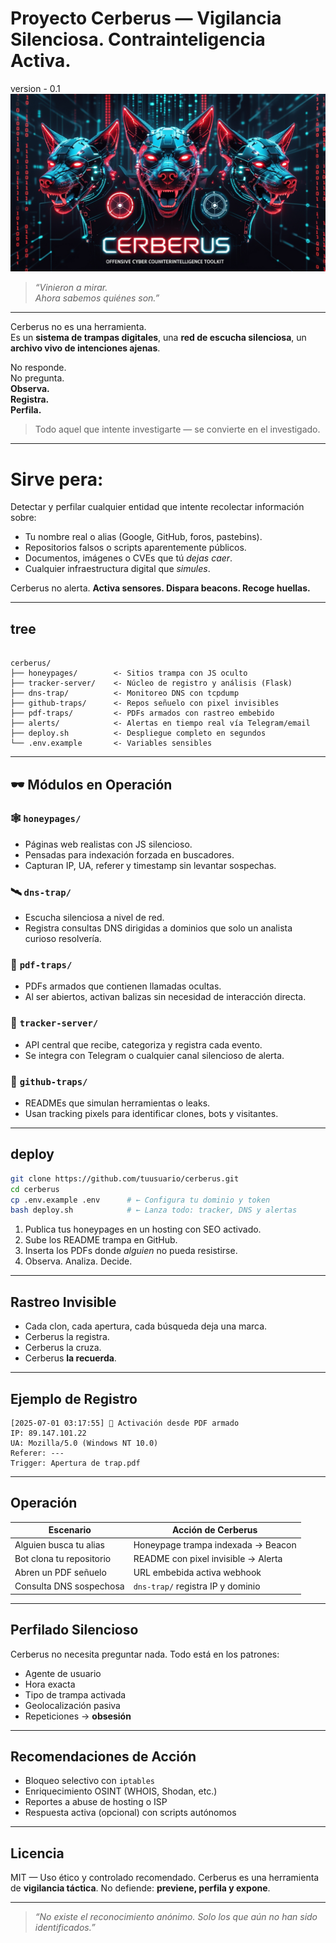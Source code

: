 
#  Proyecto Cerberus — Vigilancia Silenciosa. Contrainteligencia Activa.

version -  0.1
![Portada Cerberus](img/portada.jpg)

> *“Vinieron a mirar.  
> Ahora sabemos quiénes son.”*

---
Cerberus no es una herramienta.  
Es un **sistema de trampas digitales**, una **red de escucha silenciosa**, un **archivo vivo de intenciones ajenas**.

No responde.  
No pregunta.  
**Observa.**  
**Registra.**  
**Perfila.**

> Todo aquel que intente investigarte — se convierte en el investigado.

---
# Sirve pera:
Detectar y perfilar cualquier entidad que intente recolectar información sobre:

- Tu nombre real o alias (Google, GitHub, foros, pastebins).  
- Repositorios falsos o scripts aparentemente públicos.  
- Documentos, imágenes o CVEs que tú *dejas caer*.  
- Cualquier infraestructura digital que *simules*.

Cerberus no alerta. **Activa sensores. Dispara beacons. Recoge huellas.**

---

## tree

```

cerberus/
├── honeypages/        <- Sitios trampa con JS oculto
├── tracker-server/    <- Núcleo de registro y análisis (Flask)
├── dns-trap/          <- Monitoreo DNS con tcpdump
├── github-traps/      <- Repos señuelo con pixel invisibles
├── pdf-traps/         <- PDFs armados con rastreo embebido
├── alerts/            <- Alertas en tiempo real vía Telegram/email
├── deploy.sh          <- Despliegue completo en segundos
└── .env.example       <- Variables sensibles

````

---

## 🕶️ Módulos en Operación

### 🕸️ `honeypages/`
- Páginas web realistas con JS silencioso.
- Pensadas para indexación forzada en buscadores.
- Capturan IP, UA, referer y timestamp sin levantar sospechas.

### 🛰️ `dns-trap/`
- Escucha silenciosa a nivel de red.
- Registra consultas DNS dirigidas a dominios que solo un analista curioso resolvería.

### 📄 `pdf-traps/`
- PDFs armados que contienen llamadas ocultas.
- Al ser abiertos, activan balizas sin necesidad de interacción directa.

### 🧠 `tracker-server/`
- API central que recibe, categoriza y registra cada evento.
- Se integra con Telegram o cualquier canal silencioso de alerta.

### 🐾 `github-traps/`
- READMEs que simulan herramientas o leaks.
- Usan tracking pixels para identificar clones, bots y visitantes.

---

## deploy

```bash
git clone https://github.com/tuusuario/cerberus.git
cd cerberus
cp .env.example .env      # ← Configura tu dominio y token
bash deploy.sh            # ← Lanza todo: tracker, DNS y alertas
````

1. Publica tus honeypages en un hosting con SEO activado.
2. Sube los README trampa en GitHub.
3. Inserta los PDFs donde *alguien* no pueda resistirse.
4. Observa. Analiza. Decide.

---

##  Rastreo Invisible

* Cada clon, cada apertura, cada búsqueda deja una marca.
* Cerberus la registra.
* Cerberus la cruza.
* Cerberus **la recuerda**.

---

##  Ejemplo de Registro

```
[2025-07-01 03:17:55] 📡 Activación desde PDF armado  
IP: 89.147.101.22  
UA: Mozilla/5.0 (Windows NT 10.0)  
Referer: ---  
Trigger: Apertura de trap.pdf
```

---

## Operación

| Escenario                | Acción de Cerberus                  |
| ------------------------ | ----------------------------------- |
| Alguien busca tu alias   | Honeypage trampa indexada → Beacon  |
| Bot clona tu repositorio | README con pixel invisible → Alerta |
| Abren un PDF señuelo     | URL embebida activa webhook         |
| Consulta DNS sospechosa  | `dns-trap/` registra IP y dominio   |

---

## Perfilado Silencioso

Cerberus no necesita preguntar nada.
Todo está en los patrones:

* Agente de usuario
* Hora exacta
* Tipo de trampa activada
* Geolocalización pasiva
* Repeticiones → **obsesión**

---

## Recomendaciones de Acción

* Bloqueo selectivo con `iptables`
* Enriquecimiento OSINT (WHOIS, Shodan, etc.)
* Reportes a abuse de hosting o ISP
* Respuesta activa (opcional) con scripts autónomos

---

## Licencia

MIT — Uso ético y controlado recomendado.
Cerberus es una herramienta de **vigilancia táctica**.
No defiende: **previene, perfila y expone**.

---

> *“No existe el reconocimiento anónimo.
> Solo los que aún no han sido identificados.”*

